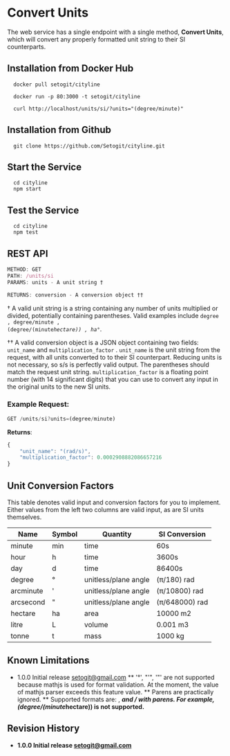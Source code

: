 Convert Units
=========

The web service has a single endpoint with a single method, **Convert Units**, which will convert any properly formatted unit string to their SI counterparts. 

## Installation from Docker Hub

```shell
  docker pull setogit/cityline

  docker run -p 80:3000 -t setogit/cityline

  curl http://localhost/units/si/?units="(degree/minute)"
```

## Installation from Github

```shell
  git clone https://github.com/Setogit/cityline.git
```

## Start the Service

```shell
  cd cityline
  npm start
```

## Test the Service

```shell
  cd cityline
  npm test
```

## REST API

```js
METHOD: GET
PATH: /units/si
PARAMS: units - A unit string †

RETURNS: conversion - A conversion object ††
```

† A valid unit string is a string containing any number of units multiplied or divided, potentially containing parentheses. Valid examples include <code>degree , degree/minute , (degree/(minute*hectare)) , ha*°</code>.

†† A valid conversion object is a JSON object containing two fields: <code>unit_name</code> and <code>multiplication_factor</code> . <code>unit_name</code> is the unit string from the request, with all units converted to to their SI counterpart. Reducing units is not necessary,
so s/s is perfectly valid output. The parentheses should match the request unit string. <code>multiplication_factor</code> is a floating point number (with 14 significant digits) that you can use to convert any input in the original units to the new SI units.

### Example Request:
```js
GET /units/si?units=(degree/minute)
```

**Returns**:
```js
{
    "unit_name": "(rad/s)",
    "multiplication_factor": 0.0002908882086657216
}
```

## Unit Conversion Factors

This table denotes valid input and conversion factors for you to implement. Either values from the left two columns are valid input, as are SI units themselves.

| Name | Symbol | Quantity | SI Conversion |
| --- | --- | --- | --- |
| minute | min | time | 60s |
| hour | h | time | 3600s |
| day | d | time | 86400s |
| degree | ° | unitless/plane angle | (π/180) rad |
| arcminute | ' | unitless/plane angle | (π/10800) rad |
| arcsecond | " | unitless/plane angle | (π/648000) rad |
| hectare | ha | area | 10000 m2 |
| litre | L | volume | 0.001 m3 |
| tonne | t | mass | 1000 kg |

## Known Limitations

* 1.0.0 Initial release  setogit@gmail.com
    ** '°', "'", '"' are not supported because mathjs is used for format validation.  At the moment, the value of mathjs parser exceeds this feature value.
    ** Parens are practically ignored.
    ** Supported formats are: <A>, <A>*<B> and <A>/<B> with parens.  For example, (degree/(minute*hectare)) is not supported.

## Revision History

* 1.0.0 Initial release  setogit@gmail.com
